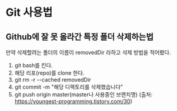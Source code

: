 # Git 사용법

## Github에 잘 못 올라간 특정 폴더 삭제하는법
만약 삭제할려는 폴더의 이름이 removedDir 라하고 삭제 방법을 적어봤다.
1. git bash를 킨다.
2. 해당 리포(repo)를 clone 한다.
3. git rm -r --cached removedDir 
4. git commit -m "해당 디렉토리를 삭제했습니다"
5. git push origin master(master나 사용중인 브랜치명)
(출처: https://youngest-programming.tistory.com/30)